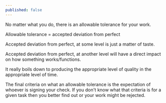 ```yaml
---
published: false
---
```

 
No matter what you do, there is an allowable tolerance for your work.

Allowable tolerance = accepted deviation from perfect

Accepted deviation from perfect, at some level is just a matter of taste.

Accepted deviation from perfect, at another level will have a direct impact on how something works/functions.

It really boils down to producing the appropriate level of quality in the appropriate level of time.


The final criteria on what an allowable tolerance is the expectation of whoever is signing your check. If you don't know what that criteria is for a given task then you better find out or your work might be rejected.


